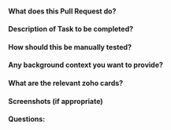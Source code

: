 #### What does this Pull Request do?
#### Description of Task to be completed?
#### How should this be manually tested?
#### Any background context you want to provide?
#### What are the relevant zoho cards?
#### Screenshots (if appropriate)
#### Questions:
